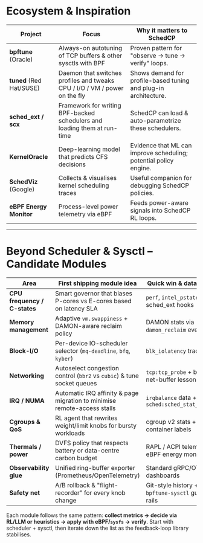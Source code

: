 # Ecosystem & Inspiration

| Project | Focus | Why it matters to SchedCP |
|---------|-------|--------------------------|
| **bpftune** (Oracle) | Always-on autotuning of TCP buffers & other sysctls with BPF | Proven pattern for "observe → tune → verify" loops. |
| **tuned** (Red Hat/SUSE) | Daemon that switches profiles and tweaks CPU / I/O / VM / power on the fly | Shows demand for profile-based tuning and plug-in architecture. |
| **sched_ext / scx** | Framework for writing BPF-backed schedulers and loading them at run-time | SchedCP can load & auto-parametrize these schedulers. |
| **KernelOracle** | Deep-learning model that predicts CFS decisions | Evidence that ML can improve scheduling; potential policy engine. |
| **SchedViz** (Google) | Collects & visualises kernel scheduling traces | Useful companion for debugging SchedCP policies. |
| **eBPF Energy Monitor** | Process-level power telemetry via eBPF | Feeds power-aware signals into SchedCP RL loops. |

---

# Beyond Scheduler & Sysctl – Candidate Modules

| Area | First shipping module idea | Quick win & data source |
|------|---------------------------|--------------------------|
| **CPU frequency / C-states** | Smart governor that biases P-cores vs E-cores based on latency SLA | `perf`, `intel_pstate`, sched_ext hooks |
| **Memory management** | Adaptive `vm.swappiness` + DAMON-aware reclaim policy | DAMON stats via `damon_reclaim` events |
| **Block-I/O** | Per-device IO-scheduler selector (`mq-deadline`, `bfq`, `kyber`) | `blk_iolatency` tracepoints |
| **Networking** | Autoselect congestion control (`bbr2` vs `cubic`) & tune socket queues | `tcp:tcp_probe` + bpftune net-buffer lessons |
| **IRQ / NUMA** | Automatic IRQ affinity & page migration to minimise remote-access stalls | `irqbalance` data + `sched:sched_stat_runtime` |
| **Cgroups & QoS** | RL agent that rewrites weight/limit knobs for bursty workloads | cgroup v2 stats + container labels |
| **Thermals / power** | DVFS policy that respects battery or data-centre carbon budget | RAPL / ACPI telemetry + eBPF energy monitor |
| **Observability glue** | Unified ring-buffer exporter (Prometheus/OpenTelemetry) | Standard gRPC/OTLP for dashboards |
| **Safety net** | A/B rollback & "flight-recorder" for every knob change | Git-style history + `bpftune-sysctl` guard rails |

Each module follows the same pattern: **collect metrics → decide via RL/LLM or heuristics → apply with eBPF/`sysfs` → verify**.  Start with scheduler + sysctl, then iterate down the list as the feedback-loop library stabilises.